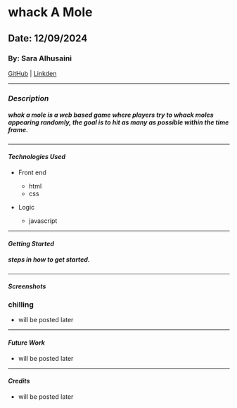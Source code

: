 # whack A Mole

## Date: 12/09/2024

### By: Sara Alhusaini

[GitHub](https://github.com/saraisa12)
|
[Linkden](http://www.duckduckgo.com)

---

### **_Description_**

##### whak a mole is a web based game where players try to whack moles appearing randomly, the goal is to hit as many as possible within the time frame.

---

#### **_Technologies Used_**

- Front end

  - html
  - css

- Logic
  - javascript

---

#### **_Getting Started_**

##### steps in how to get started.

---

#### **_Screenshots_**

### chilling

- will be posted later

---

#### **_Future Work_**

- will be posted later

---

#### **_Credits_**

- will be posted later
